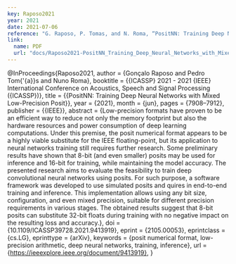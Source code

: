 ```yaml
---
key: Raposo2021
year: 2021
date: 2021-07-06
reference: "G. Raposo, P. Tomas, and N. Roma, “PositNN: Training Deep Neural Networks with Mixed Low-Precision Posit,” in ICASSP 2021 - 2021 IEEE International Conference on Acoustics, Speech and Signal Processing (ICASSP), 2021, pp. 7908–7912, doi: 10.1109/ICASSP39728.2021.9413919 [Online]. Available: https://ieeexplore.ieee.org/document/9413919"
link:
  name: PDF
  url: "docs/Raposo2021-PositNN_Training_Deep_Neural_Networks_with_Mixed_Low_Precision_Posit.pdf"
---
```


@InProceedings{Raposo2021,
  author      = {Gonçalo Raposo and Pedro Tom{\'{a}}s and Nuno Roma},
  booktitle   = {{ICASSP} 2021 - 2021 {IEEE} International Conference on Acoustics, Speech and Signal Processing ({ICASSP})},
  title       = {{PositNN: Training Deep Neural Networks with Mixed Low-Precision Posit}},
  year        = {2021},
  month       = {jun},
  pages       = {7908–7912},
  publisher   = {{IEEE}},
  abstract    = {Low-precision formats have proven to be an efficient way to reduce not only the memory footprint but also the hardware resources and power consumption of deep learning computations. Under this premise, the posit numerical format appears to be a highly viable substitute for the IEEE floating-point, but its application to neural networks training still requires further research. Some preliminary results have shown that 8-bit (and even smaller) posits may be used for inference and 16-bit for training, while maintaining the model accuracy. The presented research aims to evaluate the feasibility to train deep convolutional neural networks using posits. For such purpose, a software framework was developed to use simulated posits and quires in end-to-end training and inference. This implementation allows using any bit size, configuration, and even mixed precision, suitable for different precision requirements in various stages. The obtained results suggest that 8-bit posits can substitute 32-bit floats during training with no negative impact on the resulting loss and accuracy.},
  doi         = {10.1109/ICASSP39728.2021.9413919},
  eprint      = {2105.00053},
  eprintclass = {cs.LG},
  eprinttype  = {arXiv},
  keywords    = {posit numerical format, low-precision arithmetic, deep neural networks, training, inference},
  url         = {https://ieeexplore.ieee.org/document/9413919},
}
